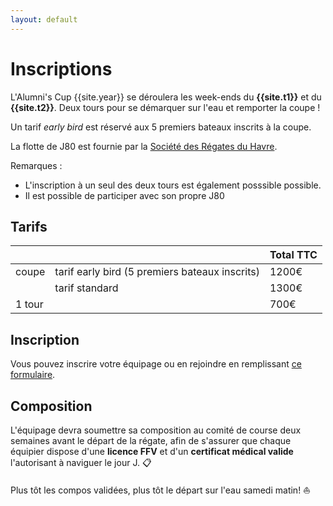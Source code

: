 ```yaml
--- 
layout: default
---
```


# Inscriptions

L'Alumni's Cup {{site.year}} se déroulera les week-ends 
du **{{site.t1}}** et du **{{site.t2}}**. Deux tours 
pour se démarquer sur l'eau et remporter la coupe ! 

Un tarif *early bird* est réservé aux 5 premiers bateaux inscrits à la coupe.

La flotte de J80 est fournie par la 
[Société des Régates du Havre](http://lesregates.com). 

Remarques : 
- L'inscription à un seul des deux tours est également posssible possible. 
- Il est possible de participer avec son propre J80

## Tarifs
 |       |                                          | Total TTC |
|-------|------------------------------------------|-----------|
| coupe | tarif early bird (5 premiers bateaux inscrits) | 1200€     |
|       | tarif standard                                 | 1300€     |
| 1 tour  |                                          | 700€      |
## Inscription 

Vous pouvez inscrire votre équipage ou en rejoindre en remplissant [ce formulaire](https://www.helloasso.com/associations/alumni-s-cup/adhesions/alumni-s-cup-1?_gl=1%2a6jq2r9%2a_ga%2aMTQ1NDIxMTgxMC4xNjM5NTEyMDAw%2a_ga_TKC826G3G2%2aMTY0MDU0NDk4NS40LjEuMTY0MDU0NTQ5NS4w&_ga=2.146992567.10633766.1640469754-1454211810.1639512000).

## Composition 

L'équipage devra soumettre sa composition au comité de course 
deux semaines avant le départ de la régate, afin de s'assurer 
que chaque équipier dispose d'une **licence  FFV** et d'un **certificat 
médical valide** l'autorisant à naviguer le jour J. 📋

Plus tôt les compos validées, plus tôt le départ sur l'eau samedi matin! ⛵
